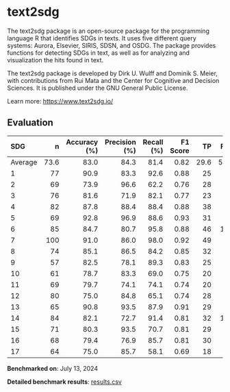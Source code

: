 # text2sdg

The text2sdg package is an open-source package for the programming language R
that identifies SDGs in texts. It uses five different query systems: Aurora,
Elsevier, SIRIS, SDSN, and OSDG. The package provides functions for detecting
SDGs in text, as well as for analyzing and visualization the hits found in
text.

The text2sdg package is developed by Dirk U. Wulff and Dominik S. Meier, with
contributions from Rui Mata and the Center for Cognitive and Decision
Sciences. It is published under the GNU General Public License.


Learn more: https://www.text2sdg.io/

## Evaluation

| SDG     |    n |   Accuracy (%) |   Precision (%) |   Recall (%) |   F1 Score |   TP |   FP |   TN |   FN |
|:--------|-----:|---------------:|----------------:|-------------:|-----------:|-----:|-----:|-----:|-----:|
| Average | 73.6 |           83.0 |            84.3 |         81.4 |       0.82 | 29.6 |  5.6 | 31.7 |  6.6 |
| 1       |   77 |           90.9 |            83.3 |         92.6 |       0.88 |   25 |    5 |   45 |    2 |
| 2       |   69 |           73.9 |            96.6 |         62.2 |       0.76 |   28 |    1 |   23 |   17 |
| 3       |   76 |           81.6 |            71.9 |         82.1 |       0.77 |   23 |    9 |   39 |    5 |
| 4       |   82 |           87.8 |            88.4 |         88.4 |       0.88 |   38 |    5 |   34 |    5 |
| 5       |   69 |           92.8 |            96.9 |         88.6 |       0.93 |   31 |    1 |   33 |    4 |
| 6       |   85 |           84.7 |            80.7 |         95.8 |       0.88 |   46 |   11 |   26 |    2 |
| 7       |  100 |           91.0 |            86.0 |         98.0 |       0.92 |   49 |    8 |   42 |    1 |
| 8       |   74 |           85.1 |            86.5 |         84.2 |       0.85 |   32 |    5 |   31 |    6 |
| 9       |   57 |           82.5 |            78.1 |         89.3 |       0.83 |   25 |    7 |   22 |    3 |
| 10      |   61 |           78.7 |            83.3 |         69.0 |       0.75 |   20 |    4 |   28 |    9 |
| 11      |   69 |           79.7 |            74.1 |         74.1 |       0.74 |   20 |    7 |   35 |    7 |
| 12      |   80 |           75.0 |            84.8 |         65.1 |       0.74 |   28 |    5 |   32 |   15 |
| 13      |   65 |           90.8 |            93.5 |         87.9 |       0.91 |   29 |    2 |   30 |    4 |
| 14      |   84 |           82.1 |            72.7 |         91.4 |       0.81 |   32 |   12 |   37 |    3 |
| 15      |   71 |           80.3 |            93.5 |         70.7 |       0.81 |   29 |    2 |   28 |   12 |
| 16      |   68 |           79.4 |            76.9 |         85.7 |       0.81 |   30 |    9 |   24 |    5 |
| 17      |   64 |           75.0 |            85.7 |         58.1 |       0.69 |   18 |    3 |   30 |   13 |

**Benchmarked on**: July 13, 2024

**Detailed benchmark results**: [results.csv](results.csv)